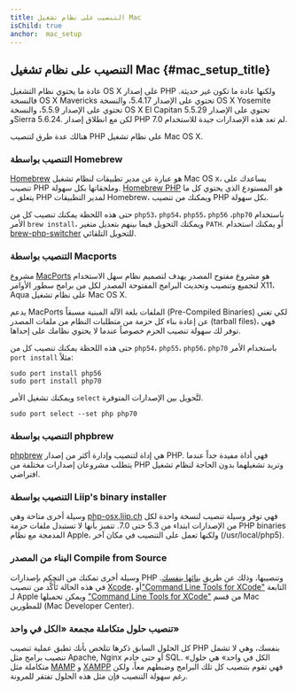 ```yaml
---
title: التنصيب على نظام تشغيل Mac
isChild: true
anchor:  mac_setup
---
```


## التنصيب على نظام تشغيل Mac {#mac_setup_title}

عادة ما يحتوي نظام التشغيل OS X على إصدار PHP ولكنها عادة ما تكون غير حديثة.
فالنسخة OS X Mavericks تحتوي على الإصدار 5.4.17، والنسخة OS X Yosemite تحتوي على الإصدار 5.5.9،
والنسخة OS X El Capitan تحتوي على الإصدار 5.5.29 وSierra 5.6.24. لكن مع انطلاق إصدار PHP 7.0 لم تعد هذه الإصدارات جيدة للاستخدام.

هنالك عدة طرق لتنصيب PHP على نظام تشغيل Mac OS X.

### التنصيب بواسطة Homebrew

[Homebrew] هو عبارة عن مدير تطبيقات لنظام تشغيل Mac OS x، يساعدك على تنصيب PHP وملحقاتها بكل سهولة.
[Homebrew PHP] هو المستودع الذي يحتوي كل ما يتعلق بـ PHP لمدير التطبيقات Homebrew، ويمكنك من تنصيب PHP بكل سهولة.

حتى هذه اللحظة يمكنك تنصيب كل من `php53`، `php54`، `php55`، `php56` ،`php70` باستخدام الأمر `brew install`، ويمكنك التحويل
فيما بينهم بتعديل متغير `PATH`. أو يمكنك استخدام [brew-php-switcher][brew-php-switcher] للتحويل التلقائي.

### التنصيب بواسطة Macports

مشروع [MacPorts] هو مشروع مفتوح المصدر يهدف لتصميم نظام سهل الاستخدام لتجميع وتنصيب وتحديث
البرامج المفتوحة المصدر لكل من برامج سطور الأوامر X11، Aqua على نظام تشغيل Mac OS X.

يدعم MacPorts الملفات بلغة الآلة المبنية مسبقاً (Pre-Compiled Binaries) لكي تغني عن إعادة بناء كل حزمة من متطلبات
النظام من ملفات المصدر (tarball files)، فهي توفر لك سهولة تنصيب الحزم خصوصاً عندما لا يحتوي نظامك على إحداها.

حتى هذه اللحظة يمكنك تنصيب كل من `php54`، `php55`، `php56`، `php70` باستخدام الأمر `port install` مثلاً:

    sudo port install php56
    sudo port install php70

ويمكنك تشغيل الأمر `select` لتَّحويل بين الإصدارات المتوفرة.

    sudo port select --set php php70

### التنصيب بواسطة phpbrew

[phpbrew] هي إداة لتنصيب وإدارة أكثر من إصدار PHP. فهي أداة مفيدة جداً عندما يتطلب مشروعان إصدارات مختلفة من PHP
وتريد تشغيلهما بدون الحاجة لنظام تشغيل افتراضي.

### التنصيب بواسطة Liip's binary installer

وسيلة أخرى متاحة وهي [php-osx.liip.ch] فهي توفر وسيلة تنصيب لنسخة واحدة لكل من الإصدارات ابتداء من 5.3 حتى 7.0.
تتميز بأنها لا تستبدل ملفات حزمة PHP binaries المدمجة مع نظام Apple، ولكنها تعمل على التنصيب في مكان آخر (/usr/local/php5).

### البناء من المصدر Compile from Source

وسيلة أخرى تمكنك من التحكم بإصدارات PHP وتنصيبها، وذلك عن طريق [بنائها بنفسك][mac-compile].
في هذه الحالة تَأَكَّد من تنصيب [Xcode][xcode-gcc-substitution]، أو["Command Line Tools for XCode"] التابعة
 لـ Apple ويمكن تحميلها ["Command Line Tools for XCode"] من قسم Mac للمطورين (Mac Developer Center).

### تنصيب حلول متكاملة مجمعة «الكل في واحد»

كل الحلول السابق ذكرها تتلخص بأنك تطبق عملية تنصيب PHP بنفسك، وهي لا تشمل تنصيب برامج مثل Apache, Nginx أو حتى خادم SQL.
«الكل في واحد» هي حلول متكاملة مثل [MAMP][mamp-downloads] و [XAMPP][xampp] فهي تقوم بتنصيب كل تلك البرامج وضبطهم معاً، ولكن رغم سهولة التنصيب فإن مثل هذه الحلول تفتقر للمرونة.


[Homebrew]: http://brew.sh/
[Homebrew PHP]: https://github.com/Homebrew/homebrew-php#installation
[MacPorts]: https://www.macports.org/install.php
[phpbrew]: https://github.com/phpbrew/phpbrew
[php-osx.liip.ch]: http://php-osx.liip.ch/
[mac-compile]: http://php.net/install.macosx.compile
[xcode-gcc-substitution]: https://github.com/kennethreitz/osx-gcc-installer
["Command Line Tools for XCode"]: https://developer.apple.com/downloads
[mamp-downloads]: http://www.mamp.info/en/downloads/
[xampp]: http://www.apachefriends.org/en/xampp.html
[brew-php-switcher]: https://github.com/philcook/brew-php-switcher
